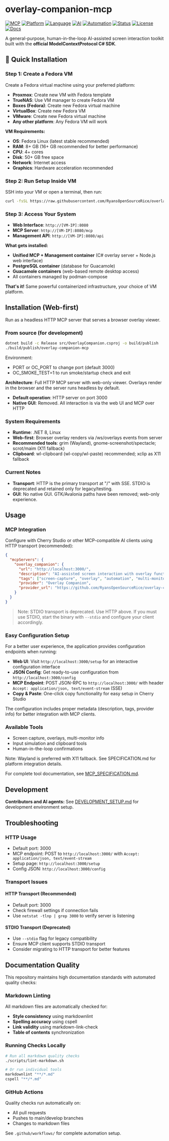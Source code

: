 # overlay-companion-mcp

[![MCP](https://img.shields.io/badge/MCP-Model%20Context%20Protocol-FF6B35?style=for-the-badge&logo=anthropic)](https://modelcontextprotocol.io/)
[![Platform](https://img.shields.io/badge/platform-Web%20(HTTP%20MCP)-00ADD8?style=for-the-badge&logo=google-chrome)](https://modelcontextprotocol.io/)
[![Language](https://img.shields.io/badge/language-C%23-239120?style=for-the-badge&logo=csharp)](https://docs.microsoft.com/en-us/dotnet/csharp/)
[![AI](https://img.shields.io/badge/AI-Cherry%20Studio%20Compatible-4285F4?style=for-the-badge&logo=openai)](https://cherry-studio.ai/)
[![Automation](https://img.shields.io/badge/automation-Human%20in%20Loop-28A745?style=for-the-badge&logo=robot)](https://github.com/RyansOpenSourceRice/overlay-companion-mcp)
[![Status](https://img.shields.io/badge/status-development-yellow?style=for-the-badge&logo=github)](https://github.com/RyansOpenSourceRice/overlay-companion-mcp)
[![License](https://img.shields.io/badge/license-GPL--3.0-blue?style=for-the-badge)](https://www.gnu.org/licenses/gpl-3.0.html)
[![Docs](https://img.shields.io/badge/docs-specification-green?style=for-the-badge&logo=markdown)](https://github.com/RyansOpenSourceRice/overlay-companion-mcp/blob/main/SPECIFICATION.md)

A general-purpose, human-in-the-loop AI-assisted screen interaction toolkit built with the **official ModelContextProtocol C# SDK**.

## 🚀 Quick Installation

### Step 1: Create a Fedora VM
Create a Fedora virtual machine using your preferred platform:
- **Proxmox**: Create new VM with Fedora template
- **TrueNAS**: Use VM manager to create Fedora VM
- **Boxes (Fedora)**: Create new Fedora virtual machine
- **VirtualBox**: Create new Fedora VM
- **VMware**: Create new Fedora virtual machine
- **Any other platform**: Any Fedora VM will work

**VM Requirements:**
- **OS**: Fedora Linux (latest stable recommended)
- **RAM**: 8+ GB (16+ GB recommended for better performance)
- **CPU**: 4+ cores
- **Disk**: 50+ GB free space
- **Network**: Internet access
- **Graphics**: Hardware acceleration recommended

### Step 2: Run Setup Inside VM
SSH into your VM or open a terminal, then run:
```bash
curl -fsSL https://raw.githubusercontent.com/RyansOpenSourceRice/overlay-companion-mcp/main/setup.sh | bash
```

### Step 3: Access Your System
- **Web Interface**: `http://[VM-IP]:8080`
- **MCP Server**: `http://[VM-IP]:8080/mcp`
- **Management API**: `http://[VM-IP]:8080/api`

**What gets installed:**
- **Unified MCP + Management container** (C# overlay server + Node.js web interface)
- **PostgreSQL container** (database for Guacamole)
- **Guacamole containers** (web-based remote desktop access)
- All containers managed by podman-compose

**That's it!** Same powerful containerized infrastructure, your choice of VM platform.

## Installation (Web-first)

Run as a headless HTTP MCP server that serves a browser overlay viewer.

### From source (for development)
```bash
dotnet build -c Release src/OverlayCompanion.csproj -o build/publish
./build/publish/overlay-companion-mcp
```

Environment:
- PORT or OC_PORT to change port (default 3000)
- OC_SMOKE_TEST=1 to run smoke/startup check and exit


**Architecture**: Full HTTP MCP server with web-only viewer. Overlays render in the browser and the server runs headless by default.
- **Default operation**: HTTP server on port 3000
- **Native GUI**: Removed. All interaction is via the web UI and MCP over HTTP

### System Requirements
- **Runtime**: .NET 8, Linux
- **Web-first**: Browser overlay renders via /ws/overlays events from server
- **Recommended tools**: grim (Wayland), gnome-screenshot/spectacle; scrot/maim (X11 fallback)
- **Clipboard**: wl-clipboard (wl-copy/wl-paste) recommended; xclip as X11 fallback

### Current Notes
- **Transport**: HTTP is the primary transport at "/" with SSE. STDIO is deprecated and retained only for legacy/testing.
- **GUI**: No native GUI. GTK/Avalonia paths have been removed; web-only experience.

## Usage

### MCP Integration
Configure with Cherry Studio or other MCP-compatible AI clients using HTTP transport (recommended):

```json
{
  "mcpServers": {
    "overlay_companion": {
      "url": "http://localhost:3000/",
      "description": "AI-assisted screen interaction with overlay functionality for multi-monitor setups",
      "tags": ["screen-capture", "overlay", "automation", "multi-monitor", "web", "http", "sse", "linux"],
      "provider": "Overlay Companion",
      "provider_url": "https://github.com/RyansOpenSourceRice/overlay-companion-mcp"
    }
  }
}
```

> Note: STDIO transport is deprecated. Use HTTP above. If you must use STDIO, start the binary with `--stdio` and configure your client accordingly.

### Easy Configuration Setup

For a better user experience, the application provides configuration endpoints when running:

- **Web UI**: Visit `http://localhost:3000/setup` for an interactive configuration interface
- **JSON Config**: Get ready-to-use configuration from `http://localhost:3000/config`
- **MCP Endpoint**: POST JSON-RPC to `http://localhost:3000/` with header `Accept: application/json, text/event-stream` (SSE)
- **Copy & Paste**: One-click copy functionality for easy setup in Cherry Studio

The configuration includes proper metadata (description, tags, provider info) for better integration with MCP clients.

### Available Tools
- Screen capture, overlays, multi-monitor info
- Input simulation and clipboard tools
- Human-in-the-loop confirmations

Note: Wayland is preferred with X11 fallback. See SPECIFICATION.md for platform integration details.

For complete tool documentation, see [MCP_SPECIFICATION.md](MCP_SPECIFICATION.md).

## Development

**Contributors and AI agents:** See [DEVELOPMENT_SETUP.md](docs/DEVELOPMENT_SETUP.md) for development environment setup.

## Troubleshooting

### HTTP Usage
- Default port: 3000
- MCP endpoint: POST to `http://localhost:3000/` with `Accept: application/json, text/event-stream`
- Setup page: `http://localhost:3000/setup`
- Config JSON: `http://localhost:3000/config`

### Transport Issues

#### HTTP Transport (Recommended)
- Default port: 3000
- Check firewall settings if connection fails
- Use `netstat -tlnp | grep 3000` to verify server is listening

#### STDIO Transport (Deprecated)
- Use `--stdio` flag for legacy compatibility
- Ensure MCP client supports STDIO transport
- Consider migrating to HTTP transport for better features

## Documentation Quality

This repository maintains high documentation standards with automated quality checks:

### Markdown Linting

All markdown files are automatically checked for:
- **Style consistency** using markdownlint
- **Spelling accuracy** using cspell
- **Link validity** using markdown-link-check
- **Table of contents** synchronization

### Running Checks Locally

```bash
# Run all markdown quality checks
./scripts/lint-markdown.sh

# Or run individual tools
markdownlint "**/*.md"
cspell "**/*.md"
```

### GitHub Actions

Quality checks run automatically on:
- All pull requests
- Pushes to main/develop branches
- Changes to markdown files

See `.github/workflows/` for complete automation setup.
